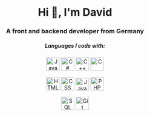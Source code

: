 <h1 align="center">Hi 👋, I'm David</h1>
<h3 align="center">A front and backend developer from Germany</h3>

<h5 align="center" color="gray">Languages I code with:</h3>
<p align="center">
<a title="Java"><img width="35px" height="35px" src="https://devlog.wiki/img/java.svg" alt="Java" loading="lazy"></a>
<a title="C#"><img width="35px" height="35px" src="https://devlog.wiki/img/csharp.svg" alt="C#" loading="lazy"></a>
<a title="C++"><img width="35px" height="35px" src="https://devlog.wiki/img/cplusplus.svg" alt="C++" loading="lazy"></a>
<a title="C"><img width="35px" height="35px" src="https://devlog.wiki/img/c.svg" alt="C" loading="lazy"></a>
</p>

<p align="center">
<a title="HTML"><img width="35px" height="35px" src="https://devlog.wiki/img/html.svg" alt="HTML" loading="lazy"></a>
<a title="CSS"><img width="35px" height="35px" src="https://devlog.wiki/img/css.svg" alt="CSS" loading="lazy"></a>
<a title="JavaScript"><img width="35px" height="33px" src="https://devlog.wiki/img/javascript.svg" alt="JavaScript" loading="lazy"></a>
<a title="PHP"><img width="35px" height="35px" src="https://devlog.wiki/img/php.svg" alt="PHP" loading="lazy"></a>
</p>

<p align="center">
<a title="SQL"><img width="35px" height="35px" src="https://devlog.wiki/img/sql.svg" alt="SQL" loading="lazy"></a>
<a title="Git"><img width="35px" height="35px" src="https://devlog.wiki/img/git.svg" alt="Git" loading="lazy"></a>
<!--a title="Linux"><img width="35px" height="35px" src="https://devlog.wiki/img/linux.svg" alt="Linux" loading="lazy"></a-->
</p>
